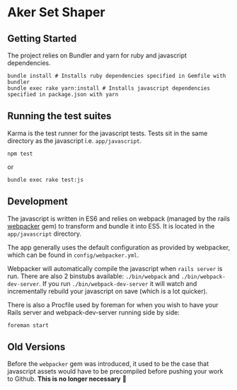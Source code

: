 # Aker Set Shaper

Getting Started
---

The project relies on Bundler and yarn for ruby and javascript dependencies.

    bundle install # Installs ruby dependencies specified in Gemfile with bundler
    bundle exec rake yarn:install # Installs javascript dependencies specified in package.json with yarn

Running the test suites
---

Karma is the test runner for the javascript tests. Tests sit in the same directory as the javascript i.e. `app/javascript`.

    npm test

or

    bundle exec rake test:js

Development
---

The javascript is written in ES6 and relies on webpack (managed by the rails [webpacker](https://github.com/rails/webpacker) gem) to transform and bundle it into ES5. It is located in the `app/javascript` directory.

The app generally uses the default configuration as provided by webpacker, which can be found in `config/webpacker.yml`.

Webpacker will automatically compile the javascript when `rails server` is run. There are also 2 binstubs available: `./bin/webpack` and `./bin/webpack-dev-server`. If you run `./bin/webpack-dev-server` it will watch and incrementally rebuild your javascript on save (which is a lot quicker).

There is also a Procfile used by foreman for when you wish to have your Rails server and webpack-dev-server running side by side:

    foreman start

Old Versions
---

Before the `webpacker` gem was introduced, it used to be the case that javascript assets would have to be precompiled before pushing your work to Github. **This is no longer necessary** 🙌